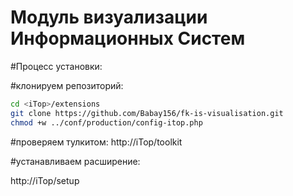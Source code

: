# Модуль визуализации Информационных Систем

<p>#Процесс установки:</p>
<p>#клонируем репозиторий:</p>

```bash
cd <iTop>/extensions
git clone https://github.com/Babay156/fk-is-visualisation.git
chmod +w ../conf/production/config-itop.php
```
#проверяем тулкитом:
http://iTop/toolkit
<p></p>
<p>#устанавливаем расширение:</p>
http://iTop/setup
